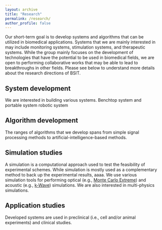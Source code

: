 ```yaml
---
layout: archive
title: "Research"
permalink: /research/
author_profile: false
---
```


Our short-term goal is to develop systems and algorithms that can be utilized in biomedical applications. Systems that we are mainly interested in may include monitoring systems, stimulation systems, and therapeutic systems. While the group mainly focuses on the development of technologies that have the potential to be used in biomedical fields, we are open to performing collaborative works that may be able to lead to breakthroughs in other fields. Please see below to understand more details about the research directions of BSIT.    

System development
------
We are interested in building various systems. Benchtop system and portable system
robotic system


Algorithm development
------
The ranges of algorithms that we develop spans from simple signal processing methods to artificial-intelligence-based methods.


Simulation studies
------
A simulation is a computational approach used to test the feasibility of experimental schemes. While simulation is mostly used as a complementary method to back up the experimental results, aaaa. We use various simulation tools for performing optical (e.g., [Monte Carlo Extreme](https://mcx.space)) and acoustic (e.g., [k-Wave](https://kwave.org)) simulations. We are also interested in multi-physics simulations.

Application studies
------
Developed systems are used in preclinical (i.e., cell and/or animal experiments) and clinical studies.
